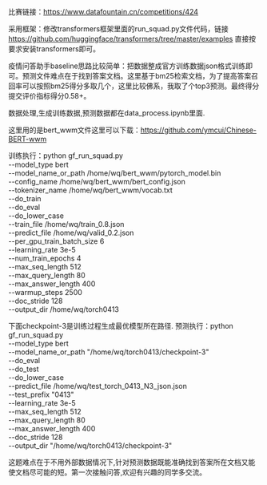 
比赛链接：https://www.datafountain.cn/competitions/424

采用框架：修改transformers框架里面的run_squad.py文件代码，链接 https://github.com/huggingface/transformers/tree/master/examples 直接按要求安装transformers即可。

疫情问答助手baseline思路比较简单：把数据整成官方训练数据json格式训练即可。预测文件难点在于找到答案文档。这里基于bm25检索文档，为了提高答案召回率可以按照bm25得分多取几个，这里比较佛系，我取了个top3预测。最终得分提交评价指标得分0.58+。

数据处理,生成训练数据,预测数据都在data_process.ipynb里面.

这里用的是bert_wwm文件这里可以下载：https://github.com/ymcui/Chinese-BERT-wwm

训练执行：python gf_run_squad.py \
    --model_type bert \
    --model_name_or_path /home/wq/bert_wwm/pytorch_model.bin \
    --config_name /home/wq/bert_wwm/bert_config.json \
    --tokenizer_name /home/wq/bert_wwm/vocab.txt \
    --do_train \
    --do_eval \
    --do_lower_case \
    --train_file /home/wq/train_0.8.json \
    --predict_file /home/wq/valid_0.2.json \
    --per_gpu_train_batch_size 6 \
    --learning_rate 3e-5 \
    --num_train_epochs 4 \
    --max_seq_length 512 \
    --max_query_length 80 \
    --max_answer_length 400 \
    --warmup_steps 2500 \
    --doc_stride 128 \
    --output_dir /home/wq/torch0413
 
 下面checkpoint-3是训练过程生成最优模型所在路径.
 预测执行：python gf_run_squad.py \
    --model_type bert \
    --model_name_or_path "/home/wq/torch0413/checkpoint-3" \
    --do_eval \
    --do_test \
    --do_lower_case \
    --predict_file /home/wq/test_torch_0413_N3_json.json \
    --test_prefix "0413" \
    --learning_rate 3e-5 \
    --max_seq_length 512 \
    --max_query_length 80 \
    --max_answer_length 400 \
    --doc_stride 128 \
    --output_dir "/home/wq/torch0413/checkpoint-3"

这题难点在于不用外部数据情况下,针对预测数据既能准确找到答案所在文档又能使文档尽可能的短。第一次接触问答,欢迎有兴趣的同学多交流。



